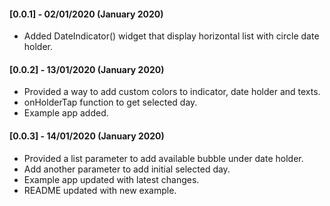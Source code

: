 #### [0.0.1] - 02/01/2020 (January 2020)

- Added DateIndicator() widget that display horizontal list with circle date holder.

#### [0.0.2] - 13/01/2020 (January 2020)

- Provided a way to add custom colors to indicator, date holder and texts.
- onHolderTap function to get selected day.
- Example app added.

#### [0.0.3] - 14/01/2020 (January 2020)

- Provided a list parameter to add available bubble under date holder.
- Add another parameter to add initial selected day.
- Example app updated with latest changes.
- README updated with new example.